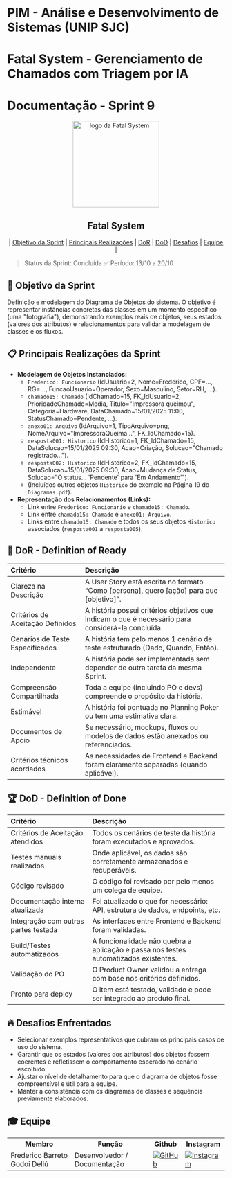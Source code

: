 # PIM - Análise e Desenvolvimento de Sistemas (UNIP SJC)

# Fatal System - Gerenciamento de Chamados com Triagem por IA

# Documentação - Sprint 9

<p align="center">
     <img src="../docs/img/Fatal_System_Logo_FINAL.png" alt="logo da Fatal System" width="200">
     <h2 align="center"> Fatal System</h2>
</p>

<p align="center">
 | <a href="#objetivo">Objetivo da Sprint</a> |
 <a href="#realizacoes">Principais Realizações</a> |
 <a href="#dor">DoR</a> |
 <a href="#dod">DoD</a> |
 <a href="#desafios">Desafios</a> |
 <a href="#equipe">Equipe</a> |
</p>

> Status da Sprint: Concluída ✅
> Período: 13/10 a 20/10

## 🏅 Objetivo da Sprint <a id="objetivo"></a>

Definição e modelagem do Diagrama de Objetos do sistema. O objetivo é representar instâncias concretas das classes em um momento específico (uma "fotografia"), demonstrando exemplos reais de objetos, seus estados (valores dos atributos) e relacionamentos para validar a modelagem de classes e os fluxos.

## 📋 Principais Realizações da Sprint <a id="realizacoes"></a>

* **Modelagem de Objetos Instanciados:**
    * `Frederico: Funcionario` (IdUsuario=2, Nome=Frederico, CPF=..., RG=..., FuncaoUsuario=Operador, Sexo=Masculino, Setor=RH, ...).
    * `chamado15: Chamado` (IdChamado=15, FK_IdUsuario=2, PrioridadeChamado=Media, Titulo="Impressora queimou", Categoria=Hardware, DataChamado=15/01/2025 11:00, StatusChamado=Pendente, ...).
    * `anexo01: Arquivo` (IdArquivo=1, TipoArquivo=png, NomeArquivo="ImpressoraQueima...", FK_IdChamado=15).
    * `resposta001: Historico` (IdHistorico=1, FK_IdChamado=15, DataSolucao=15/01/2025 09:30, Acao=Criação, Solucao="Chamado registrado...").
    * `resposta002: Historico` (IdHistorico=2, FK_IdChamado=15, DataSolucao=15/01/2025 09:30, Acao=Mudança de Status, Solucao="O status... 'Pendente' para 'Em Andamento'").
    * (Incluídos outros objetos `Historico` do exemplo na Página 19 do `Diagramas.pdf`).
* **Representação dos Relacionamentos (Links):**
    * Link entre `Frederico: Funcionario` e `chamado15: Chamado`.
    * Link entre `chamado15: Chamado` e `anexo01: Arquivo`.
    * Links entre `chamado15: Chamado` e todos os seus objetos `Historico` associados (`resposta001` a `resposta005`).

## 🏃‍ DoR - Definition of Ready <a id="dor"></a>

| Critério                        | Descrição                                                                                          |
| :------------------------------ | :------------------------------------------------------------------------------------------------- |
| Clareza na Descrição            | A User Story está escrita no formato “Como [persona], quero [ação] para que [objetivo]”.             |
| Critérios de Aceitação Definidos| A história possui critérios objetivos que indicam o que é necessário para considerá-la concluída.  |
| Cenários de Teste Especificados | A história tem pelo menos 1 cenário de teste estruturado (Dado, Quando, Então).                     |
| Independente                    | A história pode ser implementada sem depender de outra tarefa da mesma Sprint.                      |
| Compreensão Compartilhada       | Toda a equipe (incluindo PO e devs) compreende o propósito da história.                             |
| Estimável                       | A história foi pontuada no Planning Poker ou tem uma estimativa clara.                              |
| Documentos de Apoio             | Se necessário, mockups, fluxos ou modelos de dados estão anexados ou referenciados.                 |
| Critérios técnicos acordados    | As necessidades de Frontend e Backend foram claramente separadas (quando aplicável).                 |

## 🏆 DoD - Definition of Done <a id="dod"></a>

| Critério                          | Descrição                                                                                    |
| :-------------------------------- | :------------------------------------------------------------------------------------------- |
| Critérios de Aceitação atendidos  | Todos os cenários de teste da história foram executados e aprovados.                           |
| Testes manuais realizados         | Onde aplicável, os dados são corretamente armazenados e recuperáveis.                          |
| Código revisado                   | O código foi revisado por pelo menos um colega de equipe.                                    |
| Documentação interna atualizada   | Foi atualizado o que for necessário: API, estrutura de dados, endpoints, etc.                 |
| Integração com outras partes testada| As interfaces entre Frontend e Backend foram validadas.                                      |
| Build/Testes automatizados        | A funcionalidade não quebra a aplicação e passa nos testes automatizados existentes.          |
| Validação do PO                   | O Product Owner validou a entrega com base nos critérios definidos.                             |
| Pronto para deploy                | O item está testado, validado e pode ser integrado ao produto final.                            |

## 🔥 Desafios Enfrentados <a id="desafios"></a>

* Selecionar exemplos representativos que cubram os principais casos de uso do sistema.
* Garantir que os estados (valores dos atributos) dos objetos fossem coerentes e refletissem o comportamento esperado no cenário escolhido.
* Ajustar o nível de detalhamento para que o diagrama de objetos fosse compreensível e útil para a equipe.
* Manter a consistência com os diagramas de classes e sequência previamente elaborados.

## 🎓 Equipe <a id="equipe"></a>

<div align="center">
 <table>
   <tr>
     <th>Membro</th>
     <th>Função</th>
     <th>Github</th>
     <th>Instagram</th>
   </tr>
   <tr>
     <td>Frederico Barreto Godoi Dellú</td>
     <td>Desenvolvedor / Documentação</td>
     <td><a href="https://github.com/Fredeavatar"><img src="https://img.shields.io/badge/GitHub-100000?style=for-the-badge&logo=github&logoColor=white" alt="GitHub"></a></td>
     <td><a href="https://www.instagram.com/fredericodellu_?igsh=MXcwa3d0djQzZzZ5MQ=="><img src="https://img.shields.io/badge/Instagram-E4405F?style=for-the-badge&logo=instagram&logoColor=white" alt="Instagram"></a></td>
   </tr>
   </table>
</div>
